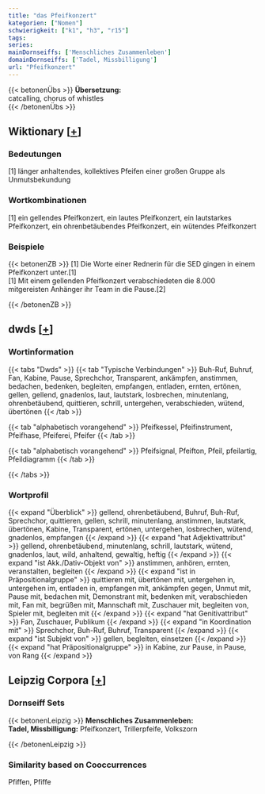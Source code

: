 ```yaml
---
title: "das Pfeifkonzert"
kategorien: ["Nomen"]
schwierigkeit: ["k1", "h3", "r15"]
tags:
series:
mainDornseiffs: ['Menschliches Zusammenleben']
domainDornseiffs: ['Tadel, Missbilligung']
url: "Pfeifkonzert"
---
```


{{< betonenÜbs >}}
**Übersetzung:**  
catcalling, chorus of whistles  
{{< /betonenÜbs >}}

## Wiktionary [[+](https://de.wiktionary.org/wiki/Pfeifkonzert)]

### Bedeutungen
[1] länger anhaltendes, kollektives Pfeifen einer großen Gruppe als Unmutsbekundung  

### Wortkombinationen
[1] ein gellendes Pfeifkonzert, ein lautes Pfeifkonzert, ein lautstarkes Pfeifkonzert, ein ohrenbetäubendes Pfeifkonzert, ein wütendes Pfeifkonzert  

### Beispiele
{{< betonenZB >}}
[1] Die Worte einer Rednerin für die SED gingen in einem Pfeifkonzert unter.[1]  
[1] Mit einem gellenden Pfeifkonzert verabschiedeten die 8.000 mitgereisten Anhänger ihr Team in die Pause.[2]  

{{< /betonenZB >}}


## dwds [[+](https://www.dwds.de/wb/Pfeifkonzert)]

### Wortinformation
{{< tabs "Dwds" >}}
{{< tab "Typische Verbindungen" >}}
Buh-Ruf, Buhruf, Fan, Kabine, Pause, Sprechchor, Transparent, ankämpfen, anstimmen, bedachen, bedenken, begleiten, empfangen, entladen, ernten, ertönen, gellen, gellend, gnadenlos, laut, lautstark, losbrechen, minutenlang, ohrenbetäubend, quittieren, schrill, untergehen, verabschieden, wütend, übertönen
{{< /tab >}}

{{< tab "alphabetisch vorangehend" >}}
Pfeifkessel, Pfeifinstrument, Pfeifhase, Pfeiferei, Pfeifer
{{< /tab >}}

{{< tab "alphabetisch vorangehend" >}}
Pfeifsignal, Pfeifton, Pfeil, pfeilartig, Pfeildiagramm
{{< /tab >}}

{{< /tabs >}}

### Wortprofil
{{< expand "Überblick" >}} gellend, ohrenbetäubend, Buhruf, Buh-Ruf, Sprechchor, quittieren, gellen, schrill, minutenlang, anstimmen, lautstark, übertönen, Kabine, Transparent, ertönen, untergehen, losbrechen, wütend, gnadenlos, empfangen {{< /expand >}}
{{< expand "hat Adjektivattribut" >}} gellend, ohrenbetäubend, minutenlang, schrill, lautstark, wütend, gnadenlos, laut, wild, anhaltend, gewaltig, heftig {{< /expand >}}
{{< expand "ist Akk./Dativ-Objekt von" >}} anstimmen, anhören, ernten, veranstalten, begleiten {{< /expand >}}
{{< expand "ist in Präpositionalgruppe" >}} quittieren mit, übertönen mit, untergehen in, untergehen im, entladen in, empfangen mit, ankämpfen gegen, Unmut mit, Pause mit, bedachen mit, Demonstrant mit, bedenken mit, verabschieden mit, Fan mit, begrüßen mit, Mannschaft mit, Zuschauer mit, begleiten von, Spieler mit, begleiten mit {{< /expand >}}
{{< expand "hat Genitivattribut" >}} Fan, Zuschauer, Publikum {{< /expand >}}
{{< expand "in Koordination mit" >}} Sprechchor, Buh-Ruf, Buhruf, Transparent {{< /expand >}}
{{< expand "ist Subjekt von" >}} gellen, begleiten, einsetzen {{< /expand >}}
{{< expand "hat Präpositionalgruppe" >}} in Kabine, zur Pause, in Pause, von Rang {{< /expand >}}

## Leipzig Corpora [[+](https://corpora.uni-leipzig.de/en/res?word=Pfeifkonzert&corpusId=deu_newscrawl-public_2018)]

### Dornseiff Sets
{{< betonenLeipzig >}}
**Menschliches Zusammenleben:**  
**Tadel, Missbilligung:** Pfeifkonzert, Trillerpfeife, Volkszorn  

{{< /betonenLeipzig >}}

### Similarity based on Cooccurrences
Pfiffen, Pfiffe

